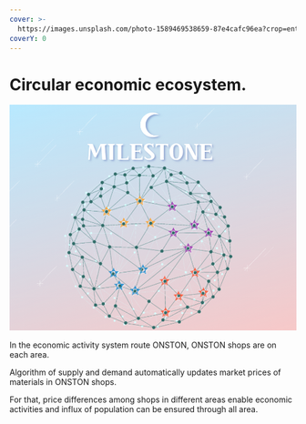 ```yaml
---
cover: >-
  https://images.unsplash.com/photo-1589469538659-87e4cafc96ea?crop=entropy&cs=srgb&fm=jpg&ixid=MnwxOTcwMjR8MHwxfHNlYXJjaHw2fHxQcm9maXR8ZW58MHx8fHwxNjQyNjUzMDYw&ixlib=rb-1.2.1&q=85
coverY: 0
---
```


# Circular economic ecosystem.



![](<../../.gitbook/assets/image (2).png>)

In the economic activity system route ONSTON, ONSTON shops are on each area.

Algorithm of supply and demand automatically updates market prices of materials in ONSTON shops.

For that, price differences among shops in different areas enable economic activities and influx of population can be ensured through all area.
